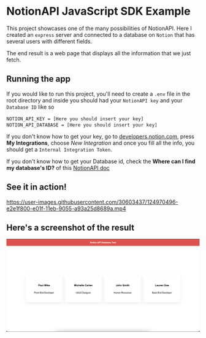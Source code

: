 # NotionAPI JavaScript SDK Example

This project showcases one of the many possibilities of NotionAPI.
Here I created an `express` server and connected to a database on `Notion` that has several users with different fields.

The end result is a web page that displays all the information that we just fetch.

## Running the app
If you would like to run this project, you'll need to create a `.env` file in the root directory and inside you should had your `NotionAPI key` and your `Database ID` like so
```
NOTION_API_KEY = [Here you should insert your key]
NOTION_API_DATABASE = [Here you should insert your key]
```

If you don't know how to get your key, go to [developers.notion.com](https://developers.notion.com/), press **My Integrations**, choose _New Integration_ and once you fill all the info, you should get a `Internal Integration Token`.

If you don't know how to get your Database id, check the **Where can I find my database's ID?** of this [NotionAPI doc](https://developers.notion.com/docs/working-with-databases)

## See it in action!
https://user-images.githubusercontent.com/30603437/124970496-e2e1f800-e01f-11eb-9055-a93a25d8689a.mp4

## Here's a screenshot of the result
![Notion API Screenshot](https://raw.githubusercontent.com/ItzaMi/notion-api/main/notion-api-screenshot.png)

